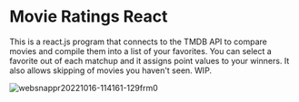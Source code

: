 # Movie Ratings React

This is a react.js program that connects to the TMDB API to compare movies and compile them into a list of your favorites. You can select a favorite out of each matchup and it assigns point values to your winners. It also allows skipping of movies you haven't seen. WIP.

![websnappr20221016-114161-129frm0](https://github.com/Flopalop2/creative3/assets/69126427/2531544f-9812-4030-9465-a7e57dc07455)
